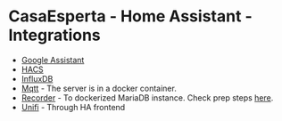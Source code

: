 # CasaEsperta - Home Assistant - Integrations

* [Google Assistant](google_assistant.md)
* [HACS](https://hacs.xyz/)
* [InfluxDB](influxdb.md)
* [Mqtt](https://www.home-assistant.io/integrations/mqtt/) - The server is in a docker container.
* [Recorder](https://www.home-assistant.io/integrations/recorder/) - To dockerized MariaDB instance. Check prep steps [here](helpers.md#mariadb-recorder).
* [Unifi](https://www.home-assistant.io/integrations/unifi/) - Through HA frontend